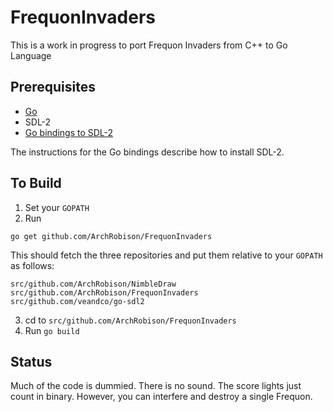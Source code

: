 # FrequonInvaders
This is a work in progress to port Frequon Invaders from C++ to Go Language

## Prerequisites
* [Go](https://golang.org/doc/install)
* SDL-2
* [Go bindings to SDL-2](https://github.com/veandco/go-sdl2)

The instructions for the Go bindings describe how to install SDL-2.

## To Build 
1. Set your `GOPATH`
2. Run 
```
go get github.com/ArchRobison/FrequonInvaders
```
This should fetch the three repositories and put them relative to your `GOPATH` as follows:
```
src/github.com/ArchRobison/NimbleDraw
src/github.com/ArchRobison/FrequonInvaders
src/github.com/veandco/go-sdl2
```
3. cd to `src/github.com/ArchRobison/FrequonInvaders`
4. Run `go build`

## Status

Much of the code is dummied.  There is no sound.  The score lights just count in binary.
However, you can interfere and destroy a single Frequon.

